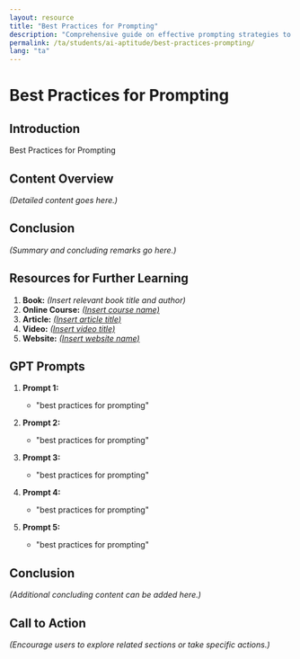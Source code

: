 ```yaml
---
layout: resource
title: "Best Practices for Prompting"
description: "Comprehensive guide on effective prompting strategies to maximize interactions with Generative AI tools."
permalink: /ta/students/ai-aptitude/best-practices-prompting/
lang: "ta"
---
```


# Best Practices for Prompting

## Introduction
Best Practices for Prompting

## Content Overview
*(Detailed content goes here.)*

## Conclusion
*(Summary and concluding remarks go here.)*

## Resources for Further Learning

1. **Book:** *(Insert relevant book title and author)*
2. **Online Course:** [*(Insert course name)*](#)
3. **Article:** [*(Insert article title)*](#)
4. **Video:** [*(Insert video title)*](#)
5. **Website:** [*(Insert website name)*](#)

## GPT Prompts

1. **Prompt 1:**
   - "best practices for prompting"

2. **Prompt 2:**
   - "best practices for prompting"

3. **Prompt 3:**
   - "best practices for prompting"

4. **Prompt 4:**
   - "best practices for prompting"

5. **Prompt 5:**
   - "best practices for prompting"

## Conclusion
*(Additional concluding content can be added here.)*

## Call to Action
*(Encourage users to explore related sections or take specific actions.)*
